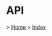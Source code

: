 
<h1>API</h1>

<p>> <a href="../../../README.md">Home</a> > <a href="./index.md">Index</a></p>

</br>


